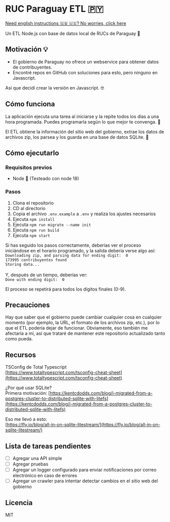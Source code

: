 # RUC Paraguay ETL 🇵🇾
[Need english instructions 🇬🇧 🇺🇸? No worries, click here](README.en.md)

Un ETL Node.js con base de datos local de RUCs de Paraguay 🏢

## Motivación 💡
- El gobierno de Paraguay no ofrece un webservice para obtener datos de contribuyentes.
- Encontré repos en GitHub con soluciones para esto, pero ninguno en Javascript.

Así que decidí crear la versión en Javascript. 🤓

## Cómo funciona
La aplicación ejecuta una tarea al iniciarse y la repite todos los días a una hora programada. Puedes programarla según lo que mejor te convenga. 🔄

El ETL obtiene la información del sitio web del gobierno, extrae los datos de archivos zip, los parsea y los guarda en una base de datos SQLite. 💾

## Cómo ejecutarlo
### Requisitos previos
- Node 🚀 (Testeado con node 18)

### Pasos
1. Clona el repositorio
2. CD al directorio
3. Copia el archivo `.env.example` a `.env` y realiza los ajustes necesarios
4. Ejecuta `npm install`
5. Ejecuta `npm run migrate --name init`
6. Ejecuta `npm run build`
7. Ejecuta `npm start`

Si has seguido los pasos correctamente, deberías ver el proceso iniciándose en el horario programado, y la salida debería verse algo así:
<br>
`Downloading zip, and parsing data for ending digit:  0`<br>
`173995 contribuyentes found`<br>
`Storing data...`<br><br>
Y, después de un tiempo, deberías ver:<br>
`Done with ending digit:  0`


El proceso se repetirá para todos los dígitos finales (0-9).

## Precauciones
Hay que saber que el gobierno puede cambiar cualquier cosa en cualquier momento (por ejemplo, la URL, el formato de los archivos zip, etc.), por lo que el ETL podería dejar de funcionar. Obviamente, eso también me afectaría a mí, así que trataré de mantener este repositorio actualizado tanto como pueda.

## Recursos
TSConfig de Total Typescript<br>
[https://www.totaltypescript.com/tsconfig-cheat-sheet](https://www.totaltypescript.com/tsconfig-cheat-sheet)

¿Por qué usar SQLite?<br>
Primera motivación:
[https://kentcdodds.com/blog/i-migrated-from-a-postgres-cluster-to-distributed-sqlite-with-litefs](https://kentcdodds.com/blog/i-migrated-from-a-postgres-cluster-to-distributed-sqlite-with-litefs)

Eso me llevó a esto:<br>
[https://fly.io/blog/all-in-on-sqlite-litestream/](https://fly.io/blog/all-in-on-sqlite-litestream/)

## Lista de tareas pendientes
- [ ] Agregar una API simple
- [ ] Agregar pruebas
- [ ] Agregar un logger configurado para enviar notificaciones por correo electrónico en caso de errores
- [ ] Agregar un crawler para intentar detectar cambios en el sitio web del gobierno

## Licencia
MIT
